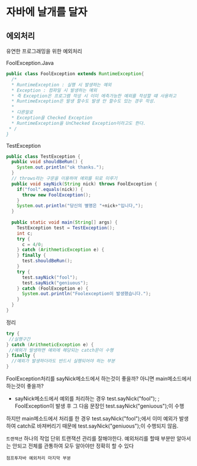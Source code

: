 # 자바에 날개를 달자
## 에외처리
유연한 프로그래밍을 위한 예외처리

FoolException.Java
```java
public class FoolException extends RuntimeException{
  /*
  * RuntimeException : 실행 시 발생하는 예외
  * Exception : 컴파일 시 발생하는 예외
  * 즉 Exception은 프로그램 작성 시 이미 에측가능한 예외를 작성할 떄 사용하고
  * RuntimeException은 발생 할수도 발생 안 할수도 있는 경우 작성.
  *
  * 다른말로
  * Exception을 Checked Exception
  * RuntimeException을 UnChecked Exception이라고도 한다.
 * /
}
```

TestException
```java
public class TestException {
  public void shouldBeRun() {
    System.out.println("ok thanks.");
  }
  // throws라는 구문을 이용하여 예외를 뒤로 미루기
  public void sayNick(String nick) throws FoolException {
    if("fool".equals(nick)) {
      throw new FoolException();
    }
    System.out.println("당신의 별명은 "+nick+"입니다,");
  }
  
  public static void main(String[] args) {
    TestException test = TestException();
    int c;
    try {
      c = 4/0;
    } catch (ArithmeticException e) {
    } finally {
      test.shouldBeRun();
    }
    try {
      test.sayNick("fool");
      test.sayNick("geniuous");
    } catch (FoolException e) {
      System.out.println("Foolexception이 발생했습니다.");
    }
  }
}
```

정리
```java
try {
 //실행구간
} catch (ArithmeticException e) {
 //예외가 발생하면 예외에 해당되는 catch문이 수행
} finally {
  //예외가 발생하더라도 반드시 실행되어야 하는 부분
}
```

FoolException처리를 sayNick메소드에서 하는것이 좋을까?
아니면 main메소드에서 하는것이 좋을까?

- sayNick메소드에서 예외를 처리하는 경우
test.sayNick("fool"); ; FoolException이 발생 후
그 다음 문장인 test.sayNick("geniuous");이 수행

하지만 main메소드에서 처리를 한 경우
test.sayNick("fool");에서 이미 예외가 발생하여
catch로 바져버리기 때문에
test.sayNick("geniuous");이 수행되지 않음.
 
`트랜잭션` 하나의 작업 단위
트랜잭션 관리를 잘해야한다.
예외처리를 할때 부분만 알아서는 안되고 전체를 관통하여
모두 알아야만 정확히 할 수 있다

`점프투자바 예외처리 마지막 부분`
